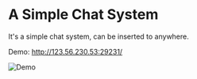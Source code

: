 A Simple Chat System
===

It's a simple chat system, can be inserted to anywhere.

Demo: http://123.56.230.53:29231/

![Demo](http://ww4.sinaimg.cn/large/6c0378f8gw1f64d9877vdj20wa0oita8.jpg)

